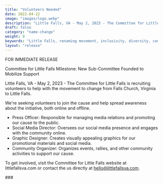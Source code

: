 ```yaml
---
title: "Volunteers Needed"
date: 2022-04-22
image: "images/logo.webp"
description: "Little Falls, VA - May 2, 2023 - The Committee for Little Falls is proud to announce the formation of a new sub-committee, focused on recruiting volunteers, maintaining the website, and drafting press releases to drive support for the proposed name change from Falls Church, Virginia to Little Falls."
draft: false
category: "name-change"
weight: 9
keywords: "Little Falls, renaming movement, inclusivity, diversity, community, Falls Church, Virginia, Falls Church VA, Little Falls VA, Falls Church name change, rename Falls Church, volunteers, website, press releases, name change, Falls Church, Little Falls, community"
layout: "release"
---
```



FOR IMMEDIATE RELEASE

Committee for Little Falls Milestone: New Sub-Committee Founded to Mobilize Support

Little Falls, VA - May 2, 2023 - The Committee for Little Falls is recruiting volunteers to help with the movement to change from Falls Church, Virginia to Little Falls.

We're seeking volunteers to join the cause and help spread awareness about the initiative, both online and offline. 

+ Press Officer: Responsible for managing media relations and promoting our cause to the public. 
+ Social Media Director: Oversees our social media presence and engages with the community online.
+ Graphic Designer: Creates visually appealing graphics for our promotional materials and social media. 
+ Community Organizer: Organizes events, rallies, and other community activities to support our cause. 

To get involved, visit the Committee for Little Falls website at littlefallsva.com or contact the us directly at hello@littlefallsva.com.

\#\#\#